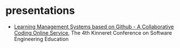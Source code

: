# presentations

- [Learning Management Systems based on Github - A Collaborative Coding Online Service](http://robi-y.github.io/presentations/SeKinneret2016), The 4th Kinneret Conference on Software Engineering Education